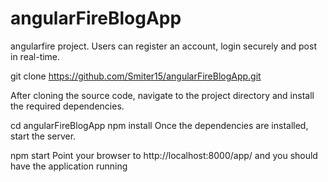 # angularFireBlogApp
angularfire project. Users can register an account, login securely and post in real-time.


	
git clone https://github.com/Smiter15/angularFireBlogApp.git

After cloning the source code, navigate to the project directory and install the required dependencies.

cd angularFireBlogApp
npm install
Once the dependencies are installed, start the server.

npm start
Point your browser to http://localhost:8000/app/ and you should have the application running
